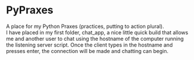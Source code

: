 # PyPraxes
A place for my Python Praxes (practices, putting to action plural).
<br>
I have placed in my first folder, chat_app, a nice little quick build that allows me and another user to chat using the hostname of the computer running the listening server script. Once the client types in the hostname and presses enter, the connection will be made and chatting can begin.

